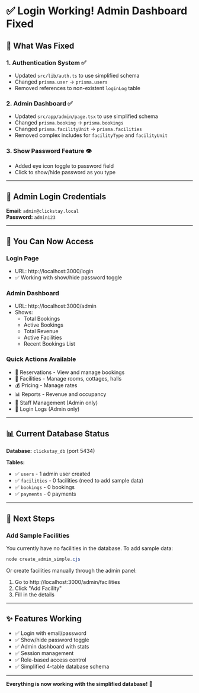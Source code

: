 # ✅ Login Working! Admin Dashboard Fixed

## 🎉 What Was Fixed

### **1. Authentication System** ✅
- Updated `src/lib/auth.ts` to use simplified schema
- Changed `prisma.user` → `prisma.users`
- Removed references to non-existent `loginLog` table

### **2. Admin Dashboard** ✅
- Updated `src/app/admin/page.tsx` to use simplified schema
- Changed `prisma.booking` → `prisma.bookings`
- Changed `prisma.facilityUnit` → `prisma.facilities`
- Removed complex includes for `facilityType` and `facilityUnit`

### **3. Show Password Feature** 👁️
- Added eye icon toggle to password field
- Click to show/hide password as you type

---

## 🔑 Admin Login Credentials

**Email:** `admin@clickstay.local`  
**Password:** `admin123`

---

## 🚀 You Can Now Access

### **Login Page**
- URL: http://localhost:3000/login
- ✅ Working with show/hide password toggle

### **Admin Dashboard**
- URL: http://localhost:3000/admin
- Shows:
  - Total Bookings
  - Active Bookings
  - Total Revenue
  - Active Facilities
  - Recent Bookings List

### **Quick Actions Available**
- 📅 Reservations - View and manage bookings
- 🏢 Facilities - Manage rooms, cottages, halls
- 💰 Pricing - Manage rates
- 📊 Reports - Revenue and occupancy
- 👥 Staff Management (Admin only)
- 📝 Login Logs (Admin only)

---

## 📊 Current Database Status

**Database:** `clickstay_db` (port 5434)

**Tables:**
- ✅ `users` - 1 admin user created
- ✅ `facilities` - 0 facilities (need to add sample data)
- ✅ `bookings` - 0 bookings
- ✅ `payments` - 0 payments

---

## 🎯 Next Steps

### **Add Sample Facilities**

You currently have no facilities in the database. To add sample data:

```powershell
node create_admin_simple.cjs
```

Or create facilities manually through the admin panel:
1. Go to http://localhost:3000/admin/facilities
2. Click "Add Facility"
3. Fill in the details

---

## ✨ Features Working

- ✅ Login with email/password
- ✅ Show/hide password toggle
- ✅ Admin dashboard with stats
- ✅ Session management
- ✅ Role-based access control
- ✅ Simplified 4-table database schema

---

**Everything is now working with the simplified database!** 🎉
